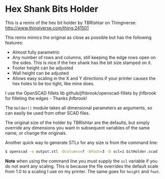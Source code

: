 Hex Shank Bits Holder
=====================

This is a remix of the hex bit holder by TBRIshtar on Thingiverse:
http://www.thingiverse.com/thing:241501

This remix mimics the original as close as possible but has the following
features:
 - Almost fully parametric
 - Any number of rows and columns, still keeping the edge rows open on the
   sides. This is nice if the hex shank has the bit size stamped on it.
 - Footer height can be adjusted
 - Wall height can be adjusted
 - Allows easy scaling in the X and Y directions if your printer causes
   the hex holes to be too tight, like mine does.

I use the OpenSCAD fillets lib github/jfhbrook/openscad-fillets by jhfbrook for
filleting the edges - Thanks jhfbrook!

The `Holder()` module takes all dimensional parameters as arguments, so can
easily be used from other SCAD files.

The original size of the holder by TBRIshtar are the defaults, but simply
override any dimensions you want in subsequent variables of the same name, or
change the originals.

Another quick way to generate STLs for any size is from the command line:

```bash
$ openscad -o output.stl -Dcolumns=7 -Dfoot=3 -D scl=1 bitHolder.scad
```

**Note** when using the command line you must supply the `scl` variable if you
do not want any scaling. This is because the file overrides the default scale
from 1.0 to a scaling I use on my printer. The same goes for `height` and
`foot`.

